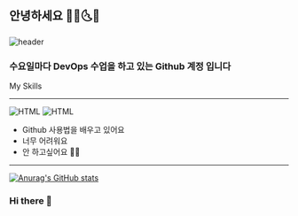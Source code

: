 ## 안녕하세요 🌟🌞🌜🌛
![header](https://capsule-render.vercel.app/api?text=부앙부앙&animation=fadeIn&type=waving&color=random)
### 수요일마다 DevOps 수업을 하고 있는 Github 계정 입니다

My Skills
<br/> <hr/>
![HTML](https://img.shields.io/badge/HTML-E34F26)
![HTML](https://img.shields.io/badge/CSS-1572B6)


- Github 사용법을 배우고 있어요
- 너무 어려워요
- 안 하고싶어요 🧗‍♂️<br/>
<hr/>

[![Anurag's GitHub stats](https://github-readme-stats.vercel.app/api?username=qwerdf1133&theme=radical&show_icons=true)](https://github.com/anuraghazra/github-readme-stats)

### Hi there 👋

<!--
**qwerdf1133/qwerdf1133** is a ✨ _special_ ✨ repository because its `README.md` (this file) appears on your GitHub profile.

Here are some ideas to get you started:

- 🔭 I’m currently working on ...
- 🌱 I’m currently learning ...
- 👯 I’m looking to collaborate on ...
- 🤔 I’m looking for help with ...
- 💬 Ask me about ...
- 📫 How to reach me: ...
- 😄 Pronouns: ...
- ⚡ Fun fact: ...
-->
